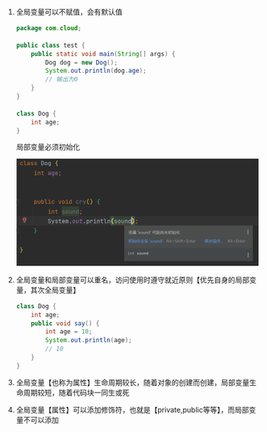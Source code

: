 1. 全局变量可以不赋值，会有默认值

   ```java
   package com.cloud;
   
   public class test {
       public static void main(String[] args) {
           Dog dog = new Dog();
           System.out.println(dog.age);
           // 输出为0
       }
   }
   
   class Dog {
       int age;
   }
   ```

   局部变量必须初始化

   ![image-20220704200714337](image/6.%E5%85%A8%E5%B1%80%E5%8F%98%E9%87%8F/image-20220704200714337.png)

2. 全局变量和局部变量可以重名，访问使用时遵守就近原则【优先自身的局部变量，其次全局变量】

   ```java
   class Dog {
       int age;
       public void say() {
           int age = 10;
           System.out.println(age);
           // 10
       }
   }
   ```

3. 全局变量【也称为属性】生命周期较长，随着对象的创建而创建，局部变量生命周期较短，随着代码块一同生或死
4. 全局变量【属性】可以添加修饰符，也就是【private,public等等】，而局部变量不可以添加